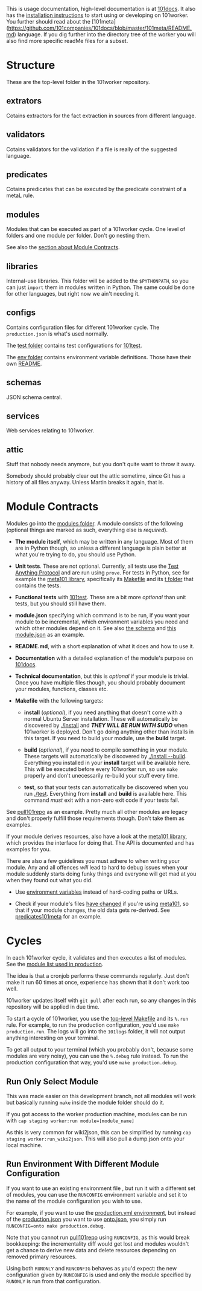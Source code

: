 This is usage documentation, high-level documentation is at [101docs](https://github.com/101companies/101docs/tree/master/worker). It also has the [installation instructions](https://github.com/101companies/101docs/blob/master/worker/Setup.md) to start using or developing on 101worker. You further should read about the  [101meta] (https://github.com/101companies/101docs/blob/master/101meta/README.md) language.
If you dig further into the directory tree of the worker you will also find more specific readMe files for a subset.

# Structure

These are the top-level folder in the 101worker repository.

## extrators

Cotains extractors for the fact extraction in sources from different language.

## validators

Cotains validators for the validation if a file is really of the suggested language.

## predicates

Cotains predicates that can be executed by the predicate constraint of a metaL rule.

## modules

Modules that can be executed as part of a 101worker cycle. One level of folders and one module per folder. Don't go nesting them.

See also the [section about Module Contracts](#Module-Contracts).

## libraries

Internal-use libraries. This folder will be added to the `$PYTHONPATH`, so you can just `import` them in modules written in Python. The same could be done for other languages, but right now we ain't needing it.

## configs

Contains configuration files for different 101worker cycle. The `production.json` is what's used normally.

The [test folder](configs/test) contains test configurations for [101test](https://github.com/101companies/101test).

The [env folder](configs/env) contains environment variable definitions. Those have their own [README](configs/env/README.md).

## schemas

JSON schema central.

## services

Web services relating to 101worker.

## attic

Stuff that nobody needs anymore, but you don't quite want to throw it away.

Somebody should probably clear out the attic sometime, since Git has a history of all files anyway. Unless Martin breaks it again, that is.


# Module Contracts

Modules go into the [modules folder](modules). A module consists of the following (optional things are marked as such, everything else is *required*).

* **The module itself**, which may be written in any language. Most of them are in Python though, so unless a different language is plain better at what you're trying to do, you should use Python.

* **Unit tests**. These are not optional. Currently, all tests use the [Test Anything Protocol](http://testanything.org/producers.html) and are run using `prove`. For tests in Python, see for example the [meta101 library](libraries/meta101), specifically its [Makefile](libraries/meta101/Makefile) and its [t folder](libraries/meta101/t) that contains the tests.

* **Functional tests** with [101test](https://github.com/101companies/101test). These are a bit more *optional* than unit tests, but you should still have them.

* **module.json** specifying which command is to be run, if you want your module to be incremental, which environment variables you need and which other modules depend on it. See also [the schema](schemas/module.schema.json) and [this module.json](modules/predicates101meta/module.json) as an example.

* **README.md**, with a short explanation of what it does and how to use it.

* **Documentation** with a detailed explanation of the module's purpose on [101docs](https://github.com/101companies/101docs).

* **Technical documentation**, but this is *optional* if your module is trivial. Once you have multiple files though, you should probably document your modules, functions, classes etc.

* **Makefile** with the following targets:

    * **install** (*optional*), if you need anything that doesn't come with a normal Ubuntu Server installation. These will automatically be discovered by [./install](install) and ***THEY WILL BE RUN WITH SUDO*** when 101worker is deployed. Don't go doing anything other than installs in this target. If you need to build your module, use the **build** target.

    * **build** (*optional*), if you need to compile something in your module. These targets will automatically be discovered by [./install --build](install). Everything you installed in your **install** target will be available here. This will be executed before every 101worker run, so use `make` properly and don't unecessarily re-build your stuff every time.

    * **test**, so that your tests can automatically be discovered when you run [./test](test). Everything from **install** and **build** is available here. This command *must* exit with a non-zero exit code if your tests fail.

See [pull101repo](modules/pull101repo) as an example. Pretty much all other modules are legacy and don't properly fulfill those requirements though. Don't take them as examples.

If your module derives resources, also have a look at the [meta101 library](libraries/meta101), which provides the interface for doing that. The API is documented and has examples for you.

There are also a few guidelines you must adhere to when writing your module. Any and all offences *will* lead to hard to debug issues when your module suddenly starts doing funky things and everyone will get mad at you when they found out what you did.

* Use [environment variables](configs/env) instead of hard-coding paths or URLs.

* Check if your module's files [have changed](libraries/meta101/__init__.py#L42) if you're using [meta101](libraries/meta101), so that if your module changes, the old data gets re-derived. See [predicates101meta](modules/predicates101meta/program.py) for an example.


# Cycles

In each 101worker cycle, it validates and then executes a list of modules. See the [module list used in production](configs/production.json).

The idea is that a cronjob performs these commands regularly. Just don't make it run 60 times at once, experience has shown that it don't work too well.

101worker updates itself with `git pull` after each run, so any changes in this repository will be applied in due time.

To start a cycle of 101worker, you use the [top-level Makefile](Makefile) and its `%.run` rule. For example, to run the production configuration, you'd use `make production.run`. The logs will go into the `101logs` folder, it will not output anything interesting on your terminal.

To get all output to your terminal (which you probably don't, because some modules are very noisy), you can use the `%.debug` rule instead. To run the production configuration that way, you'd use `make production.debug`.


## Run Only Select Module

This was made easier on this development branch, not all modules will work
but basically running `make` inside the module folder should do it.

If you got access to the worker production machine, modules can be run with
`cap staging worker:run module=[module_name]`

As this is very common for wiki2json, this can be simplified by running
`cap staging worker:run_wiki2json`. This will also pull a dump.json onto
your local machine.

## Run Environment With Different Module Configuration

If you want to use an existing environment file , but run it with a different set of modules, you can use the `RUNCONFIG` environment variable and set it to the name of the module configuration you wish to use.

For example, if you want to use the [production.yml environment](configs/env/production.yml), but instead of the [production.json](configs/production.json) you want to use [onto.json](configs/onto.json), you simply run `RUNCONFIG=onto make production.debug`.

Note that you cannot run [pull101repo](modules/pull101repo) using `RUNCONFIG`, as this would break bookkeeping: the incrementality diff would get lost and modules wouldn't get a chance to derive new data and delete resources depending on removed primary resources.

Using both `RUNONLY` and `RUNCONFIG` behaves as you'd expect: the new configuration given by `RUNCONFIG` is used and only the module specified by `RUNONLY` is run from that configuration.
